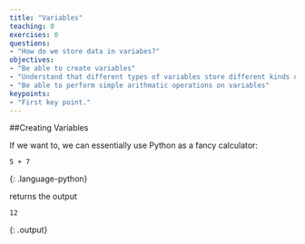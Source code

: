 ```yaml
---
title: "Variables"
teaching: 0
exercises: 0
questions:
- "How do we store data in variabes?"
objectives:
- "Be able to create variables"
- "Understand that different types of variables store different kinds of information"
- "Be able to perform simple arithmatic operations on variables"
keypoints:
- "First key point."
---
```

##Creating Variables

If we want to, we can essentially use Python as a fancy calculator:
~~~
5 + 7
~~~
{: .language-python}

returns the output
~~~
12
~~~
{: .output}
